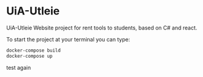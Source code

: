 # UiA-Utleie

UiA-Utleie Website project for rent tools to students, based on C# and react.

To start the project at your terminal you can type: 
```bash
docker-compose build 
docker-compose up
```
test again
